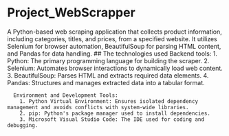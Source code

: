 # Project_WebScrapper
  A Python-based web scraping application that collects product information, including categories, titles, and prices, from a specified website. It utilizes Selenium for browser automation, BeautifulSoup for parsing HTML content, and Pandas for data handling.
    ## The technologies used
      Backend tools:
        1. Python: The primary programming language for building the scraper.
        2. Selenium: Automates browser interactions to dynamically load web content.
        3. BeautifulSoup: Parses HTML and extracts required data elements.
        4. Pandas: Structures and manages extracted data into a tabular format.

      Environment and Development Tools:
        1. Python Virtual Environment: Ensures isolated dependency management and avoids conflicts with system-wide libraries.
        2. pip: Python's package manager used to install dependencies.
        3. Microsoft Visual Studio Code: The IDE used for coding and debugging.
